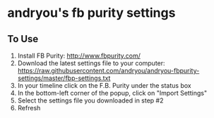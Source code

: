 # andryou's fb purity settings

## To Use
1. Install FB Purity: http://www.fbpurity.com/
2. Download the latest settings file to your computer: https://raw.githubusercontent.com/andryou/andryou-fbpurity-settings/master/fbp-settings.txt
3. In your timeline click on the F.B. Purity under the status box
4. In the bottom-left corner of the popup, click on "Import Settings"
5. Select the settings file you downloaded in step #2
6. Refresh